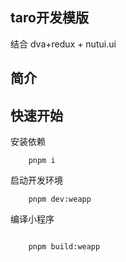 ## taro开发模版


结合 dva+redux + nutui.ui
## 简介


## 快速开始
安装依赖
```
    pnpm i  

```
启动开发环境
```
    pnpm dev:weapp
```
编译小程序
```

    pnpm build:weapp
```